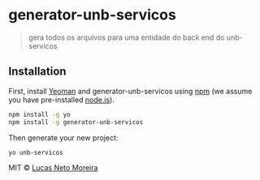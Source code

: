 # generator-unb-servicos
> gera todos os arquivos para uma entidade do back end do unb-servicos

## Installation

First, install [Yeoman](http://yeoman.io) and generator-unb-servicos using [npm](https://www.npmjs.com/) (we assume you have pre-installed [node.js](https://nodejs.org/)).

```bash
npm install -g yo
npm install -g generator-unb-servicos
```

Then generate your new project:

```bash
yo unb-servicos
```

MIT © [Lucas Neto Moreira]()